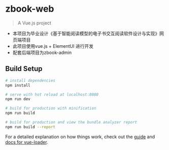 # zbook-web

> A Vue.js project

- 本项目为毕业设计《基于智能阅读模型的电子书交互阅读软件设计与实现》网页端项目
- 此项目使用vue.js + ElementUI 进行开发
- 配套后端项目为zbook-admin

## Build Setup

``` bash
# install dependencies
npm install

# serve with hot reload at localhost:8080
npm run dev

# build for production with minification
npm run build

# build for production and view the bundle analyzer report
npm run build --report
```

For a detailed explanation on how things work, check out the [guide](http://vuejs-templates.github.io/webpack/) and [docs for vue-loader](http://vuejs.github.io/vue-loader).
